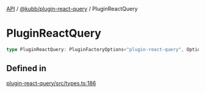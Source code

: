 [API](../../../packages.md) / [@kubb/plugin-react-query](../index.md) / PluginReactQuery

# PluginReactQuery

```ts
type PluginReactQuery: PluginFactoryOptions<"plugin-react-query", Options, ResolvedOptions, never, ResolvePathOptions>;
```

## Defined in

[plugin-react-query/src/types.ts:186](https://github.com/kubb-project/kubb/blob/41d5fcbd23d143293d72542efcb650e62fa3a210/packages/plugin-react-query/src/types.ts#L186)
